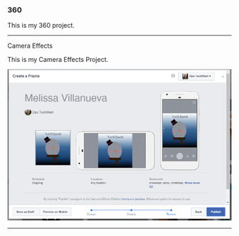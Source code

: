 ### 360

This is my 360 project.

<script src="//360.vizor.io/scripts/embed.js" data-vizorurl="https://360.vizor.io/embed/v/awxpw" ></script>

***

Camera Effects

This is my Camera Effects Project.

![techstart](https://github.com/villanuevam1/villanuevam1.github.io/blob/master/techstart.PNG?raw=true "Optional Title")

***
